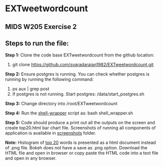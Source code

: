 # EXTweetwordcount

## MIDS W205 Exercise 2

## Steps to run the file:

**Step 1:** Clone the code base EXTweetwordcount from the github location:  
  1. git clone https://github.com/svaradarajan1982/EXTweetwordcount.git

**Step 2:** Ensure postgres is running. You can check whether postgres is running by running the following command:  
  1. ps aux | grep post   
  2. If postgres is not running. Start postgres: /data/start_postgres.sh

**Step 3:** Change directory into /root/EXTweetwordcount

**Step 4:** Run the [shell-wrapper](shell_wrapper.sh) script as: bash shell_wrapper.sh

**Step 5:** Code should produce a print out all the outputs on the screen and create top20.html bar chart file. Screenshots of running all components of application is available in [screenshots](screenshots) folder.

**Note:** Histogram of [top 20](top20.html) words is presented as a html document instead of .png file. Bokeh does not have a save as .png option. Download the HTML file and open in browser or copy paste the HTML code into a text file and open in any browser.
